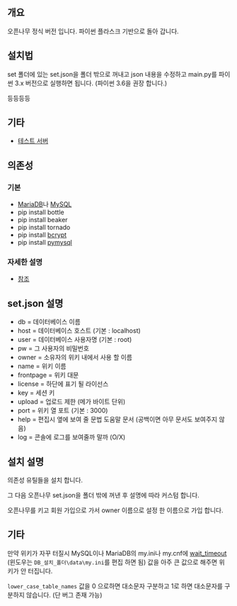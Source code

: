 ## 개요
오픈나무 정식 버전 입니다. 파이썬 플라스크 기반으로 돌아 갑니다.

## 설치법
set 폴더에 있는 set.json을 폴더 밖으로 꺼내고 json 내용을 수정하고 main.py를 파이썬 3.x 버전으로 실행하면 됩니다. (파이썬 3.6을 권장 합니다.)

등등등등

## 기타
 * [테스트 서버](https://namu.ml/)
 
## 의존성
### 기본
 * [MariaDB](https://mariadb.org/)나 [MySQL](https://www.mysql.com/)
 * pip install bottle
 * pip install beaker
 * pip install tornado
 * pip install [bcrypt](https://pypi.python.org/pypi/bcrypt/3.1.0)
 * pip install [pymysql](https://pypi.python.org/pypi/PyMySQL)
### 자세한 설명
 * [참조](http://namu.ml/w/오픈나무%2F설치법)
 
## set.json 설명
 * db = 데이터베이스 이름
 * host = 데이터베이스 호스트 (기본 : localhost)
 * user = 데이터베이스 사용자명 (기본 : root)
 * pw = 그 사용자의 비밀번호
 * owner = 소유자의 위키 내에서 사용 할 이름
 * name = 위키 이름
 * frontpage = 위키 대문
 * license = 하단에 표기 될 라이선스
 * key = 세션 키
 * upload = 업로드 제한 (메가 바이트 단위)
 * port = 위키 열 포트 (기본 : 3000)
 * help = 편집시 옆에 보여 줄 문법 도움말 문서 (공백이면 아무 문서도 보여주지 않음)
 * log = 콘솔에 로그를 보여줄까 말까 (O/X)
 
## 설치 설명
의존성 유틸들을 설치 합니다.

그 다음 오픈나무 set.json을 폴더 밖에 꺼낸 후 설명에 따라 커스텀 합니다.

오픈나무를 키고 회원 가입으로 가서 owner 이름으로 설정 한 이름으로 가입 합니다.

## 기타
만약 위키가 자꾸 터질시 MySQL이나 MariaDB의 my.ini나 my.cnf에 [wait_timeout](http://jjipsycho.tistory.com/71) (윈도우는 `DB_설치_폴더\data\my.ini`를 편집 하면 됨) 값을 아주 큰 값으로 해주면 위키가 안 터집니다.

`lower_case_table_names` 값을 0 으로하면 대소문자 구분하고 1로 하면 대소문자를 구분하지 않습니다. (단 버그 존재 가능)
